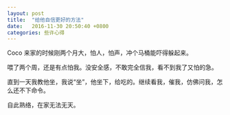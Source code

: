 ```yaml
---
layout: post
title:  "给他自信更好的方法"
date:   2016-11-30 20:50:40 +0800
categories: 些许心得
---
```


Coco 来家的时候刚两个月大，怕人，怕声，冲个马桶能吓得躲起来。

喂了两个周，还是有点怕我。没安全感，不敢完全信我，看不到我了又怕的急。

直到一天我教他坐，我说“坐”，他坐下，给吃的。继续看我，催我，仿佛问我，怎么还不下命令。

自此熟络，在家无法无天。